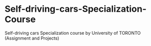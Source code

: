 # Self-driving-cars-Specialization-Course
Self-driving cars Specialization course by University of TORONTO (Assignment and Projects)

